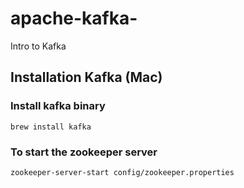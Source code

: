 # apache-kafka-
Intro to Kafka
## Installation Kafka (Mac)

### Install kafka binary 
```
brew install kafka 
```
### To start the zookeeper server
```
zookeeper-server-start config/zookeeper.properties
```
